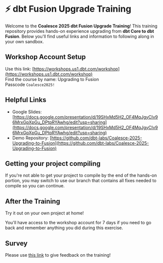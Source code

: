 # ⚡ dbt Fusion Upgrade Training

Welcome to the **Coalesce 2025 dbt Fusion Upgrade Training**! This training repository provides hands-on experience upgrading from **dbt Core to dbt Fusion**. Below you'll find useful links and information to following along in your own sandbox.

## Workshop Account Setup

Use this link: [https://workshops.us1.dbt.com/workshop](https://workshops.us1.dbt.com/workshop)
<br>
Find the course by name: Upgrading to Fusion
<br>
Passcode `Coalesce2025!`

## Helpful Links

- Google Slides: [https://docs.google.com/presentation/d/19SHxMd5H2_OF4MqJgyCIv96MrxGpXpGu_DPtpRYAwhg/edit?usp=sharing](https://docs.google.com/presentation/d/19SHxMd5H2_OF4MqJgyCIv96MrxGpXpGu_DPtpRYAwhg/edit?usp=sharing)
- Demo Repository: [https://github.com/dbt-labs/Coalesce-2025-Upgrading-to-Fusion](https://github.com/dbt-labs/Coalesce-2025-Upgrading-to-Fusion)


## Getting your project compiling

If you're not able to get your project to compile by the end of the hands-on portion, you may switch to use our branch that contains all fixes needed to compile so you can continue.

## After the Training

Try it out on your own project at home!

You'll have access to the workshop account for 7 days if you need to go back and remember anything you did during this exercise.

## Survey

Please use [this link](https://dbtlearn.typeform.com/coalesce-2025) to give feedback on the training!